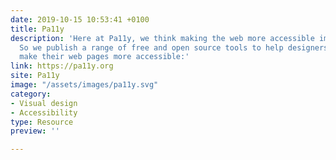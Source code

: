 ```yaml
---
date: 2019-10-15 10:53:41 +0100
title: Pa11y
description: 'Here at Pa11y, we think making the web more accessible improves it for everyone.
  So we publish a range of free and open source tools to help designers and developers
  make their web pages more accessible:'
link: https://pa11y.org
site: Pa11y
image: "/assets/images/pa11y.svg"
category:
- Visual design
- Accessibility
type: Resource
preview: ''

---
```

